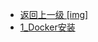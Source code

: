 - [返回上一级 [img]](page/后端/SQL/Elasticsearch/img/)
- [1_Docker安装](page/后端/SQL/Elasticsearch/img/1_Docker安装/)
